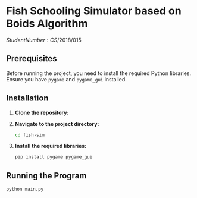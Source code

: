 # Fish Schooling Simulator based on Boids Algorithm

$Student Number : CS/2018/015$

## Prerequisites

Before running the project, you need to install the required Python libraries. Ensure you have `pygame` and `pygame_gui` installed.

## Installation

1. **Clone the repository:**
2. **Navigate to the project directory:**

   ```bash
   cd fish-sim
   ```

3. **Install the required libraries:**

   ```bash
   pip install pygame pygame_gui
   ```

## Running the Program

```bash
python main.py
```

